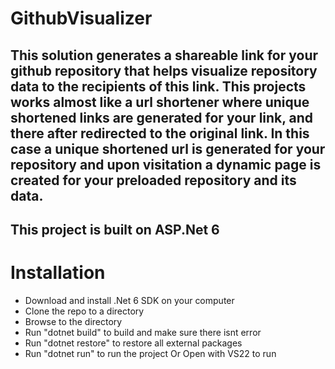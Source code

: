 # GithubVisualizer

## This solution generates a shareable link for your github repository that helps visualize repository data to the recipients of this link. This projects works almost like a url shortener where unique shortened links are generated for your link, and there after redirected to the original link. In this case a unique shortened url is generated for your repository and upon visitation a dynamic page is created for your preloaded repository and its data.

## This project is built on ASP.Net 6

# Installation

- Download and install .Net 6 SDK on your computer
- Clone the repo to a directory
- Browse to the directory
- Run "dotnet build" to build and make sure there isnt error
- Run "dotnet restore" to restore all external packages
- Run "dotnet run" to run the project Or Open with VS22 to run
